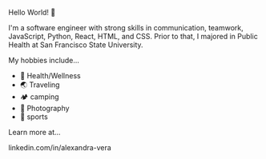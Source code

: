 Hello World! 👋

I'm a software engineer with strong skills in communication, teamwork, JavaScript, Python, React, HTML, and CSS. Prior to that, I majored in Public Health at San Francisco State University.

My hobbies include...

- 🌱 Health/Wellness
- 🌏 Traveling 
- 🏕 camping
- 📸 Photography
- 🏀 sports

Learn more at...

linkedin.com/in/alexandra-vera


<!---
alexvera1/alexvera1 is a ✨ special ✨ repository because its `README.md` (this file) appears on your GitHub profile.
You can click the Preview link to take a look at your changes.
--->
